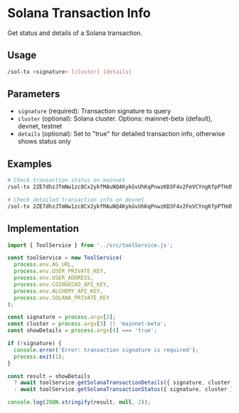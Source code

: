 # Solana Transaction Info

Get status and details of a Solana transaction.

## Usage

```bash
/sol-tx <signature> [cluster] [details]
```

## Parameters

- `signature` (required): Transaction signature to query
- `cluster` (optional): Solana cluster. Options: mainnet-beta (default), devnet, testnet
- `details` (optional): Set to "true" for detailed transaction info, otherwise shows status only

## Examples

```bash
# Check transaction status on mainnet
/sol-tx 2ZE7dhzJTmNw1zc8Cx2ykfMAuNQ4KykGvUhKqPnwzKD3F4v2FeVCYngKfpPTHdNfmJzEgJzZVCxhd2KqgHvDnhko

# Check detailed transaction info on devnet
/sol-tx 2ZE7dhzJTmNw1zc8Cx2ykfMAuNQ4KykGvUhKqPnwzKD3F4v2FeVCYngKfpPTHdNfmJzEgJzZVCxhd2KqgHvDnhko devnet true
```

## Implementation

```javascript
import { ToolService } from '../src/toolService.js';

const toolService = new ToolService(
  process.env.AG_URL,
  process.env.USER_PRIVATE_KEY,
  process.env.USER_ADDRESS,
  process.env.COINGECKO_API_KEY,
  process.env.ALCHEMY_API_KEY,
  process.env.SOLANA_PRIVATE_KEY
);

const signature = process.argv[2];
const cluster = process.argv[3] || 'mainnet-beta';
const showDetails = process.argv[4] === 'true';

if (!signature) {
  console.error('Error: transaction signature is required');
  process.exit(1);
}

const result = showDetails 
  ? await toolService.getSolanaTransactionDetails({ signature, cluster })
  : await toolService.getSolanaTransactionStatus({ signature, cluster });

console.log(JSON.stringify(result, null, 2));
```